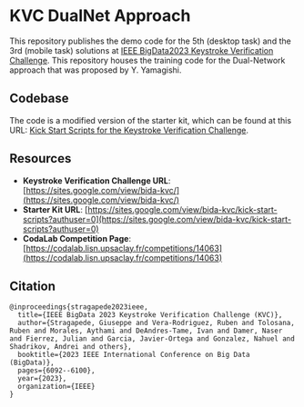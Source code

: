 # KVC DualNet Approach
This repository publishes the demo code for the 5th (desktop task) and the 3rd (mobile task) solutions at [IEEE BigData2023 Keystroke Verification Challenge](https://sites.google.com/view/bida-kvc/).
This repository houses the training code for the Dual-Network approach that was proposed by Y. Yamagishi.

## Codebase

The code is a modified version of the starter kit, which can be found at this URL: [Kick Start Scripts for the Keystroke Verification Challenge](https://sites.google.com/view/bida-kvc/kick-start-scripts?authuser=0).

## Resources

- **Keystroke Verification Challenge URL**: [https://sites.google.com/view/bida-kvc/](https://sites.google.com/view/bida-kvc/)
- **Starter Kit URL**: [https://sites.google.com/view/bida-kvc/kick-start-scripts?authuser=0](https://sites.google.com/view/bida-kvc/kick-start-scripts?authuser=0)
- **CodaLab Competition Page**: [https://codalab.lisn.upsaclay.fr/competitions/14063](https://codalab.lisn.upsaclay.fr/competitions/14063)

## Citation
```
@inproceedings{stragapede2023ieee,
  title={IEEE BigData 2023 Keystroke Verification Challenge (KVC)},
  author={Stragapede, Giuseppe and Vera-Rodriguez, Ruben and Tolosana, Ruben and Morales, Aythami and DeAndres-Tame, Ivan and Damer, Naser and Fierrez, Julian and Garcia, Javier-Ortega and Gonzalez, Nahuel and Shadrikov, Andrei and others},
  booktitle={2023 IEEE International Conference on Big Data (BigData)},
  pages={6092--6100},
  year={2023},
  organization={IEEE}
}
```
